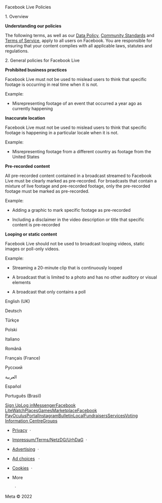 Facebook Live Policies

1\. Overview

**Understanding our policies**

The following terms, as well as our [Data Policy](https://www.facebook.com/about/privacy/), [Community Standards](https://www.facebook.com/communitystandards/) and [Terms of Service](https://www.facebook.com/legal/terms), apply to all users on Facebook. You are responsible for ensuring that your content complies with all applicable laws, statutes and regulations.

2\. General policies for Facebook Live

**Prohibited business practices**

Facebook Live must not be used to mislead users to think that specific footage is occurring in real time when it is not.

Example:

* Misrepresenting footage of an event that occurred a year ago as currently happening

**Inaccurate location**

Facebook Live must not be used to mislead users to think that specific footage is happening in a particular locale when it is not.

Example:

* Misrepresenting footage from a different country as footage from the United States

**Pre-recorded content**

All pre-recorded content contained in a broadcast streamed to Facebook Live must be clearly marked as pre-recorded. For broadcasts that contain a mixture of live footage and pre-recorded footage, only the pre-recorded footage must be marked as pre-recorded.

Example:

* Adding a graphic to mark specific footage as pre-recorded

* Including a disclaimer in the video description or title that specific content is pre-recorded

**Looping or static content**

Facebook Live should not be used to broadcast looping videos, static images or poll-only videos.

Example:

* Streaming a 20-minute clip that is continuously looped

* A broadcast that is limited to a photo and has no other auditory or visual elements

* A broadcast that only contains a poll

English (UK)

Deutsch

Türkçe

Polski

Italiano

Română

Français (France)

Русский

العربية

Español

Português (Brasil)

[Sign Up](https://www.facebook.com/reg/)[Log in](https://www.facebook.com/login/)[Messenger](https://l.facebook.com/l.php?u=https%3A%2F%2Fmessenger.com%2F&h=AT2vPgOWeNVXL-NE1xeUfp2DoepC2kiXS5SY-8p6_9rWsXBFZfoOt8UnSG-hkZWdoxFMXDNPZhfLYLGsdautlAYLXviRvlfIQ31YiiYUPYavV8ViApluukbHhKbHRJzUw-b065qLpuo70ZT1cR9Bxw)[Facebook Lite](https://www.facebook.com/lite/)[Watch](https://en-gb.facebook.com/watch/)[Places](https://www.facebook.com/places/)[Games](https://www.facebook.com/games/)[Marketplace](https://www.facebook.com/marketplace/)[Facebook Pay](https://pay.facebook.com/)[Oculus](https://l.facebook.com/l.php?u=https%3A%2F%2Fwww.oculus.com%2F&h=AT2vPgOWeNVXL-NE1xeUfp2DoepC2kiXS5SY-8p6_9rWsXBFZfoOt8UnSG-hkZWdoxFMXDNPZhfLYLGsdautlAYLXviRvlfIQ31YiiYUPYavV8ViApluukbHhKbHRJzUw-b065qLpuo70ZT1cR9Bxw)[Portal](https://portal.facebook.com/)[Instagram](https://l.facebook.com/l.php?u=https%3A%2F%2Fwww.instagram.com%2F&h=AT2vPgOWeNVXL-NE1xeUfp2DoepC2kiXS5SY-8p6_9rWsXBFZfoOt8UnSG-hkZWdoxFMXDNPZhfLYLGsdautlAYLXviRvlfIQ31YiiYUPYavV8ViApluukbHhKbHRJzUw-b065qLpuo70ZT1cR9Bxw)[Bulletin](https://l.facebook.com/l.php?u=https%3A%2F%2Fwww.bulletin.com%2F&h=AT2vPgOWeNVXL-NE1xeUfp2DoepC2kiXS5SY-8p6_9rWsXBFZfoOt8UnSG-hkZWdoxFMXDNPZhfLYLGsdautlAYLXviRvlfIQ31YiiYUPYavV8ViApluukbHhKbHRJzUw-b065qLpuo70ZT1cR9Bxw)[Local](https://www.facebook.com/local/lists/245019872666104/)[Fundraisers](https://www.facebook.com/fundraisers/)[Services](https://www.facebook.com/biz/directory/)[Voting Information Centre](https://www.facebook.com/votinginformationcenter/?entry_point=c2l0ZQ%3D%3D)[Groups](https://www.facebook.com/groups/explore/)

* [Privacy](https://en-gb.facebook.com/privacy/explanation/)  ·
* [Impressum/Terms/NetzDG/UrhDaG](https://en-gb.facebook.com/terms?ref=pf)  ·
* [Advertising](https://en-gb.facebook.com/business/)  ·
* [Ad choices](https://en-gb.facebook.com/help/568137493302217)   ·
* [Cookies](https://en-gb.facebook.com/policies/cookies/)  ·
* More
    
      ·

Meta © 2022